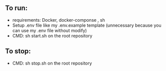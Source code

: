 ## To run: 
+ requirements: Docker, docker-componse , sh
+ Setup .env file like my .env.example template (unnecessary because you can use my .env file without modify)
+ CMD: sh start.sh on the root repository

## To stop: 
+ CMD: sh stop.sh on the root repository
